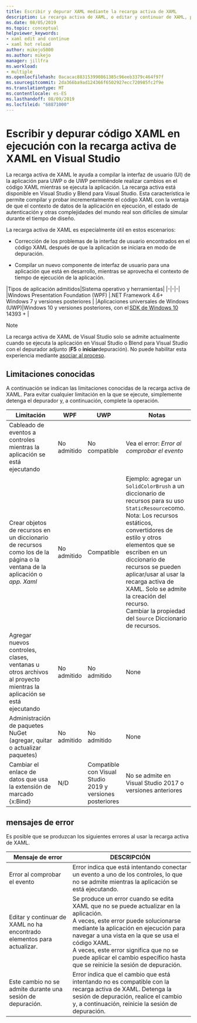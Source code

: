 ```yaml
---
title: Escribir y depurar XAML mediante la recarga activa de XAML
description: La recarga activa de XAML, o editar y continuar de XAML, permite realizar cambios en el código XAML mientras se ejecutan las aplicaciones.
ms.date: 08/05/2019
ms.topic: conceptual
helpviewer_keywords:
- xaml edit and continue
- xaml hot reload
author: mikejo5000
ms.author: mikejo
manager: jillfra
ms.workload:
- multiple
ms.openlocfilehash: 0acacac883153990861385c96eeb3379c464f97f
ms.sourcegitcommit: 2da366ba9ad124366f6502927ecc720985fc2f9e
ms.translationtype: MT
ms.contentlocale: es-ES
ms.lasthandoff: 08/09/2019
ms.locfileid: "68871000"
---
```

# <a name="write-and-debug-running-xaml-code-with-xaml-hot-reload-in-visual-studio"></a>Escribir y depurar código XAML en ejecución con la recarga activa de XAML en Visual Studio

La recarga activa de XAML le ayuda a compilar la interfaz de usuario (UI) de la aplicación para UWP o de UWP permitiéndole realizar cambios en el código XAML mientras se ejecuta la aplicación. La recarga activa está disponible en Visual Studio y Blend para Visual Studio. Esta característica le permite compilar y probar incrementalmente el código XAML con la ventaja de que el contexto de datos de la aplicación en ejecución, el estado de autenticación y otras complejidades del mundo real son difíciles de simular durante el tiempo de diseño.

La recarga activa de XAML es especialmente útil en estos escenarios:

* Corrección de los problemas de la interfaz de usuario encontrados en el código XAML después de que la aplicación se iniciara en modo de depuración.

* Compilar un nuevo componente de interfaz de usuario para una aplicación que está en desarrollo, mientras se aprovecha el contexto de tiempo de ejecución de la aplicación.

|Tipos de aplicación admitidos|Sistema operativo y herramientas|
|-|-|-|
|Windows Presentation Foundation (WPF) |.NET Framework 4.6+</br>Windows 7 y versiones posteriores |
|Aplicaciones universales de Windows (UWP)|Windows 10 y versiones posteriores, con el [SDK de Windows 10](https://developer.microsoft.com/windows/downloads/windows-10-sdk) 14393 + |

> [!NOTE]
> La recarga activa de XAML de Visual Studio solo se admite actualmente cuando se ejecuta la aplicación en Visual Studio o Blend para Visual Studio con el depurador adjunto (**F5** o **iniciar**depuración). No puede habilitar esta experiencia mediante [asociar al proceso](../debugger/attach-to-running-processes-with-the-visual-studio-debugger.md).

## <a name="known-limitations"></a>Limitaciones conocidas

A continuación se indican las limitaciones conocidas de la recarga activa de XAML. Para evitar cualquier limitación en la que se ejecute, simplemente detenga el depurador y, a continuación, complete la operación.

|Limitación|WPF|UWP|Notas|
|-|-|-|-|
|Cableado de eventos a controles mientras la aplicación se está ejecutando|No admitido|No compatible|Vea el error: *Error al comprobar el evento*|
|Crear objetos de recursos en un diccionario de recursos como los de la página o la ventana de la aplicación o *app. Xaml*|No admitido|Compatible|Ejemplo: agregar un `SolidColorBrush` a un diccionario de recursos para su uso `StaticResource`como.</br>Nota: Los recursos estáticos, convertidores de estilo y otros elementos que se escriben en un diccionario de recursos se pueden aplicar/usar al usar la recarga activa de XAML. Solo se admite la creación del recurso.</br> Cambiar la propiedad del `Source` Diccionario de recursos.|
|Agregar nuevos controles, clases, ventanas u otros archivos al proyecto mientras la aplicación se está ejecutando|No admitido|No admitido|None|
|Administración de paquetes NuGet (agregar, quitar o actualizar paquetes)|No admitido|No admitido|None|
|Cambiar el enlace de datos que usa la extensión de marcado {x:Bind}|N/D|Compatible con Visual Studio 2019 y versiones posteriores|No se admite en Visual Studio 2017 o versiones anteriores|

## <a name="error-messages"></a>mensajes de error

Es posible que se produzcan los siguientes errores al usar la recarga activa de XAML.

|Mensaje de error|DESCRIPCIÓN|
|-|-|
|Error al comprobar el evento|Error indica que está intentando conectar un evento a uno de los controles, lo que no se admite mientras la aplicación se está ejecutando.|
|Editar y continuar de XAML no ha encontrado elementos para actualizar.|Se produce un error cuando se edita XAML que no se puede actualizar en la aplicación.</br> A veces, este error puede solucionarse mediante la aplicación en ejecución para navegar a una vista en la que se usa el código XAML.</br> A veces, este error significa que no se puede aplicar el cambio específico hasta que se reinicie la sesión de depuración. |
|Este cambio no se admite durante una sesión de depuración.|Error indica que el cambio que está intentando no es compatible con la recarga activa de XAML. Detenga la sesión de depuración, realice el cambio y, a continuación, reinicie la sesión de depuración.|
